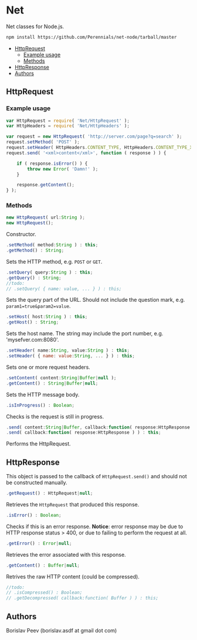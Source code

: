 Net
===
Net classes for Node.js.

```sh
npm install https://github.com/Perennials/net-node/tarball/master
```

<!-- MarkdownTOC -->

- [HttpRequest](#httprequest)
	- [Example usage](#example-usage)
	- [Methods](#methods)
- [HttpResponse](#httpresponse)
- [Authors](#authors)

<!-- /MarkdownTOC -->


HttpRequest
-----------

### Example usage

```js
var HttpRequest = require( 'Net/HttpRequest' );
var HttpHeaders = require( 'Net/HttpHeaders' );

var request = new HttpRequest( 'http://server.com/page?q=search' );
request.setMethod( 'POST' );
request.setHeader( HttpHeaders.CONTENT_TYPE, HttpHeaders.CONTENT_TYPE_XML );
request.send( '<xml>content</xml>', function ( response ) ) {

	if ( response.isError() ) {
		throw new Error( 'Damn!' );
	}

	response.getContent();
} );
```

### Methods

```js
new HttpRequest( url:String );
new HttpRequest();
```
Constructor.

```js
.setMethod( method:String ) : this;
.getMethod() : String;
```
Sets the HTTP method, e.g. `POST` or `GET`.

```js
.setQuery( query:String ) : this;
.getQuery() : String;
//todo:
// .setQuery( { name: value, ... } ) : this;
```
Sets the query part of the URL. Should not include the question mark, e.g.
`param1=true&param2=value`.

```js
.setHost( host:String ) : this;
.getHost() : String;
```
Sets the host name. The string may include the port number, e.g.
'mysefver.com:8080'.

```js
.setHeader( name:String, value:String ) : this;
.setHeader( { name: value:String, ... } ) : this;
```
Sets one or more request headers.

```js
.setContent( content:String|Buffer|null );
.getContent() : String|Buffer|null;
```
Sets the HTTP message body.

```js
.isInProgress() : Boolean;
```
Checks is the request is still in progress.

```js
.send( content:String|Buffer, callback:function( response:HttpResponse ) ) : this;
.send( callback:function( response:HttpResponse ) ) : this;
```
Performs the HttpRequest.


HttpResponse
-----------

This object is passed to the callback of `HttpRequest.send()` and should not
be constructed manually.

```js
.getRequest() : HttpRequest|null;
```
Retrieves the `HttpRequest` that produced this response.

```js
.isError() : Boolean;
```
Checks if this is an error response. **Notice**: error response may be due to
HTTP response status > 400, or due to failing to perform the request at all.

```js
.getError() : Error|null;
```
Retrieves the error associated with this response.

```js
.getContent() : Buffer|null;
```
Retrives the raw HTTP content (could be compressed).

```js
//todo:
// .isCompressed() : Boolean;
// .getDecompressed( callback:function( Buffer ) ) : this;
```


Authors
-------
Borislav Peev (borislav.asdf at gmail dot com)